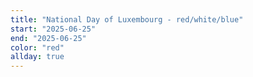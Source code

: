 ```yaml
---
title: "National Day of Luxembourg - red/white/blue"
start: "2025-06-25"
end: "2025-06-25"
color: "red"
allday: true
---
```


